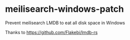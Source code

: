 # meilisearch-windows-patch
Prevent meilisearch LMDB to eat all disk space in Windows

Thanks to https://github.com/Flakebi/lmdb-rs
